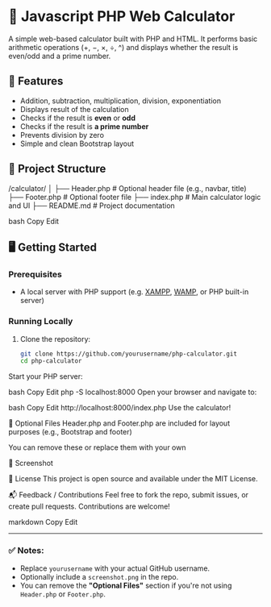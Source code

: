 # 🧮 Javascript PHP Web Calculator

A simple web-based calculator built with PHP and HTML. It performs basic arithmetic operations (+, −, ×, ÷, ^) and displays whether the result is even/odd and a prime number.

## 🚀 Features

- Addition, subtraction, multiplication, division, exponentiation
- Displays result of the calculation
- Checks if the result is **even** or **odd**
- Checks if the result is **a prime number**
- Prevents division by zero
- Simple and clean Bootstrap layout

## 📁 Project Structure

/calculator/
│
├── Header.php # Optional header file (e.g., navbar, title)
├── Footer.php # Optional footer file
├── index.php # Main calculator logic and UI
├── README.md # Project documentation

bash
Copy
Edit

## 🖥️ Getting Started

### Prerequisites

- A local server with PHP support (e.g. [XAMPP](https://www.apachefriends.org/), [WAMP](https://www.wampserver.com/), or PHP built-in server)

### Running Locally

1. Clone the repository:

   ```bash
   git clone https://github.com/yourusername/php-calculator.git
   cd php-calculator
Start your PHP server:

bash
Copy
Edit
php -S localhost:8000
Open your browser and navigate to:

bash
Copy
Edit
http://localhost:8000/index.php
Use the calculator!

🧩 Optional Files
Header.php and Footer.php are included for layout purposes (e.g., Bootstrap <head> and footer)

You can remove these or replace them with your own

📸 Screenshot

📝 License
This project is open source and available under the MIT License.

📬 Feedback / Contributions
Feel free to fork the repo, submit issues, or create pull requests. Contributions are welcome!

markdown
Copy
Edit

---

### ✅ Notes:

- Replace `yourusername` with your actual GitHub username.
- Optionally include a `screenshot.png` in the repo.
- You can remove the **"Optional Files"** section if you're not using `Header.php` or `Footer.php`.
